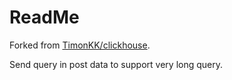 # ReadMe

Forked from [TimonKK/clickhouse](https://github.com/TimonKK/clickhouse).


Send query in post data to support very long query.


